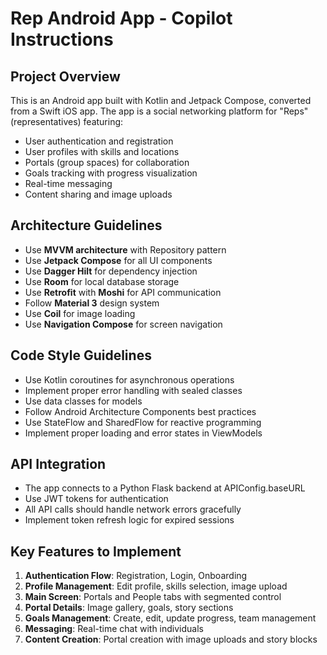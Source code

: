 # Rep Android App - Copilot Instructions

<!-- Use this file to provide workspace-specific custom instructions to Copilot. For more details, visit https://code.visualstudio.com/docs/copilot/copilot-customization#_use-a-githubcopilotinstructionsmd-file -->

## Project Overview
This is an Android app built with Kotlin and Jetpack Compose, converted from a Swift iOS app. The app is a social networking platform for "Reps" (representatives) featuring:

- User authentication and registration
- User profiles with skills and locations
- Portals (group spaces) for collaboration
- Goals tracking with progress visualization
- Real-time messaging
- Content sharing and image uploads

## Architecture Guidelines
- Use **MVVM architecture** with Repository pattern
- Use **Jetpack Compose** for all UI components
- Use **Dagger Hilt** for dependency injection
- Use **Room** for local database storage
- Use **Retrofit** with **Moshi** for API communication
- Follow **Material 3** design system
- Use **Coil** for image loading
- Use **Navigation Compose** for screen navigation

## Code Style Guidelines
- Use Kotlin coroutines for asynchronous operations
- Implement proper error handling with sealed classes
- Use data classes for models
- Follow Android Architecture Components best practices
- Use StateFlow and SharedFlow for reactive programming
- Implement proper loading and error states in ViewModels

## API Integration
- The app connects to a Python Flask backend at APIConfig.baseURL
- Use JWT tokens for authentication
- All API calls should handle network errors gracefully
- Implement token refresh logic for expired sessions

## Key Features to Implement
1. **Authentication Flow**: Registration, Login, Onboarding
2. **Profile Management**: Edit profile, skills selection, image upload
3. **Main Screen**: Portals and People tabs with segmented control
4. **Portal Details**: Image gallery, goals, story sections
5. **Goals Management**: Create, edit, update progress, team management
6. **Messaging**: Real-time chat with individuals
7. **Content Creation**: Portal creation with image uploads and story blocks

